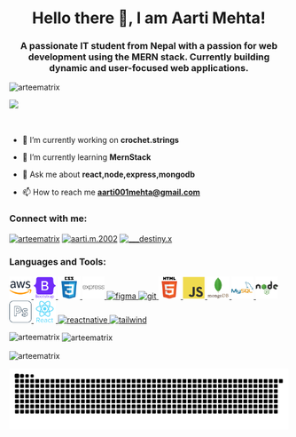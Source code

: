 <h1 align="center">Hello there 👋, I am Aarti Mehta!</h1>
<h3 align="center">A passionate IT student from Nepal with a passion for web development using the MERN stack. Currently building dynamic and user-focused web applications.</h3>

<p align="left"> <img src="https://komarev.com/ghpvc/?username=arteematrix&label=Profile%20views&color=0e75b6&style=flat" alt="arteematrix" /> </p>

![](https://github-profile-trophy.vercel.app/?username=arteeMatrix&theme=radical&no-frame=false&no-bg=false&margin-w=4)


<!-- <p align="left"> <a href="https://github.com/ryo-ma/github-profile-trophy"><img src="https://github-profile-trophy.vercel.app/?username=arteematrix" alt="arteematrix" /></a> </p> -->

<p align="left"> <a href="https://twitter.com/" target="blank"><img src="https://img.shields.io/twitter/follow/?logo=twitter&style=for-the-badge" alt="" /></a> </p>

- 🔭 I’m currently working on **crochet.strings**

- 🌱 I’m currently learning **MernStack**

- 💬 Ask me about **react,node,express,mongodb**

- 📫 How to reach me **aarti001mehta@gmail.com**

<h3 align="left">Connect with me:</h3>
<p align="left">
<a href="https://linkedin.com/in/arteematrix" target="blank"><img align="center" src="https://raw.githubusercontent.com/rahuldkjain/github-profile-readme-generator/master/src/images/icons/Social/linked-in-alt.svg" alt="arteematrix" height="30" width="40" /></a>
<a href="https://fb.com/aarti.m.2002" target="blank"><img align="center" src="https://raw.githubusercontent.com/rahuldkjain/github-profile-readme-generator/master/src/images/icons/Social/facebook.svg" alt="aarti.m.2002" height="30" width="40" /></a>
<a href="https://instagram.com/___destiny.x" target="blank"><img align="center" src="https://raw.githubusercontent.com/rahuldkjain/github-profile-readme-generator/master/src/images/icons/Social/instagram.svg" alt="___destiny.x" height="30" width="40" /></a>
</p>

<h3 align="left">Languages and Tools:</h3>
<p align="left"> <a href="https://aws.amazon.com" target="_blank" rel="noreferrer"> <img src="https://raw.githubusercontent.com/devicons/devicon/master/icons/amazonwebservices/amazonwebservices-original-wordmark.svg" alt="aws" width="40" height="40"/> </a> <a href="https://getbootstrap.com" target="_blank" rel="noreferrer"> <img src="https://raw.githubusercontent.com/devicons/devicon/master/icons/bootstrap/bootstrap-plain-wordmark.svg" alt="bootstrap" width="40" height="40"/> </a> <a href="https://www.w3schools.com/css/" target="_blank" rel="noreferrer"> <img src="https://raw.githubusercontent.com/devicons/devicon/master/icons/css3/css3-original-wordmark.svg" alt="css3" width="40" height="40"/> </a> <a href="https://expressjs.com" target="_blank" rel="noreferrer"> <img src="https://raw.githubusercontent.com/devicons/devicon/master/icons/express/express-original-wordmark.svg" alt="express" width="40" height="40"/> </a> <a href="https://www.figma.com/" target="_blank" rel="noreferrer"> <img src="https://www.vectorlogo.zone/logos/figma/figma-icon.svg" alt="figma" width="40" height="40"/> </a> <a href="https://git-scm.com/" target="_blank" rel="noreferrer"> <img src="https://www.vectorlogo.zone/logos/git-scm/git-scm-icon.svg" alt="git" width="40" height="40"/> </a> <a href="https://www.w3.org/html/" target="_blank" rel="noreferrer"> <img src="https://raw.githubusercontent.com/devicons/devicon/master/icons/html5/html5-original-wordmark.svg" alt="html5" width="40" height="40"/> </a> <a href="https://developer.mozilla.org/en-US/docs/Web/JavaScript" target="_blank" rel="noreferrer"> <img src="https://raw.githubusercontent.com/devicons/devicon/master/icons/javascript/javascript-original.svg" alt="javascript" width="40" height="40"/> </a> <a href="https://www.mongodb.com/" target="_blank" rel="noreferrer"> <img src="https://raw.githubusercontent.com/devicons/devicon/master/icons/mongodb/mongodb-original-wordmark.svg" alt="mongodb" width="40" height="40"/> </a> <a href="https://www.mysql.com/" target="_blank" rel="noreferrer"> <img src="https://raw.githubusercontent.com/devicons/devicon/master/icons/mysql/mysql-original-wordmark.svg" alt="mysql" width="40" height="40"/> </a> <a href="https://nodejs.org" target="_blank" rel="noreferrer"> <img src="https://raw.githubusercontent.com/devicons/devicon/master/icons/nodejs/nodejs-original-wordmark.svg" alt="nodejs" width="40" height="40"/> </a> <a href="https://www.photoshop.com/en" target="_blank" rel="noreferrer"> <img src="https://raw.githubusercontent.com/devicons/devicon/master/icons/photoshop/photoshop-line.svg" alt="photoshop" width="40" height="40"/> </a> <a href="https://reactjs.org/" target="_blank" rel="noreferrer"> <img src="https://raw.githubusercontent.com/devicons/devicon/master/icons/react/react-original-wordmark.svg" alt="react" width="40" height="40"/> </a> <a href="https://reactnative.dev/" target="_blank" rel="noreferrer"> <img src="https://reactnative.dev/img/header_logo.svg" alt="reactnative" width="40" height="40"/> </a> <a href="https://tailwindcss.com/" target="_blank" rel="noreferrer"> <img src="https://www.vectorlogo.zone/logos/tailwindcss/tailwindcss-icon.svg" alt="tailwind" width="40" height="40"/> </a> </p>

<p><img align="left" src="https://github-readme-stats.vercel.app/api/top-langs?username=arteematrix&show_icons=true&locale=en&layout=compact" alt="arteematrix" /></p>

<p>&nbsp;<img align="center" src="https://github-readme-stats.vercel.app/api?username=arteematrix&show_icons=true&locale=en" alt="arteematrix" /></p>

<p><img align="center" src="https://github-readme-streak-stats.herokuapp.com/?user=arteematrix&" alt="arteematrix" /></p>

<!-- Proudly created with GPRM ( https://gprm.itsvg.in ) -->
<picture>
  <source media="(prefers-color-scheme: dark)" srcset="https://raw.githubusercontent.com/arteeMatrix/arteeMatrix/output/github-snake-dark.svg" />
  <source media="(prefers-color-scheme: light)" srcset="https://raw.githubusercontent.com/arteeMatrix/arteeMatrix/output/github-snake.svg" />
  <img alt="github-snake" src="https://raw.githubusercontent.com/arteeMatrix/arteeMatrix/output/github-snake.svg" />
</picture>
